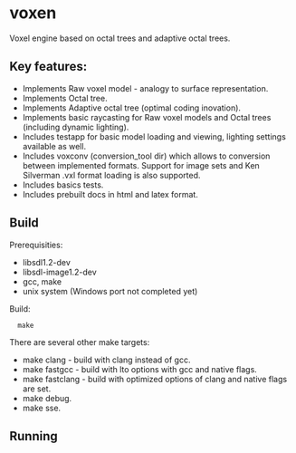 # voxen
Voxel engine based on octal trees and adaptive octal trees.

## Key features:
* Implements Raw voxel model - analogy to surface representation.
* Implements Octal tree.
* Implements Adaptive octal tree (optimal coding inovation).
* Implements basic raycasting for Raw voxel models and Octal trees (including dynamic lighting).
* Includes testapp for basic model loading and viewing, lighting settings available as well.
* Includes voxconv (conversion_tool dir) which allows to conversion between implemented formats. Support for image sets and Ken Silverman .vxl format loading is also supported.
* Includes basics tests.
* Includes prebuilt docs in html and latex format.

## Build
Prerequisities:
* libsdl1.2-dev
* libsdl-image1.2-dev
* gcc, make
* unix system (Windows port not completed yet)

Build:
```
  make
```

There are several other make targets:
* make clang - build with clang instead of gcc.
* make fastgcc - build with lto options with gcc and native flags.
* make fastclang - build with optimized options of clang and native flags are set.
* make debug.
* make sse.

## Running






